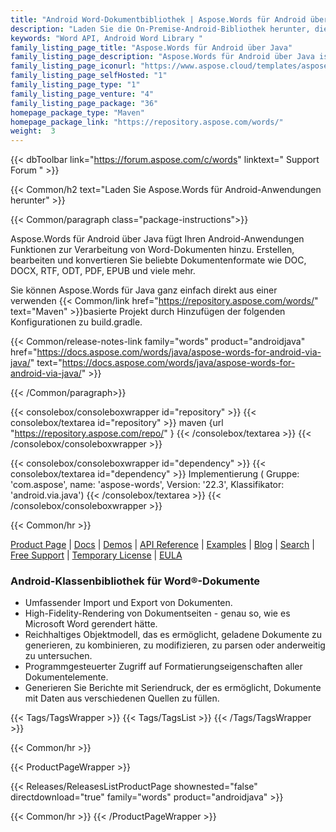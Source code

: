 ```yaml
---
title: "Android Word-Dokumentbibliothek | Aspose.Words für Android über Java"
description: "Laden Sie die On-Premise-Android-Bibliothek herunter, die es Entwicklern ermöglicht, Dokumentenbearbeitungsaufgaben direkt in Android-Anwendungen durchzuführen. Die API ermöglicht das Erstellen, Bearbeiten, Konvertieren und Rendern von Microsoft Word-Dateien."
keywords: "Word API, Android Word Library "
family_listing_page_title: "Aspose.Words für Android über Java"
family_listing_page_description: "Aspose.Words für Android über Java ist eine API zur Verarbeitung von Word-Dokumenten, mit der Sie eine Vielzahl von Aufgaben zur Dokumentenverarbeitung direkt in Ihren Android-Anwendungen ausführen können. Mit Aspose.Words für Android über Java können Sie Microsoft Word-Dokumente einfach erstellen, ändern, konvertieren und rendern."
family_listing_page_iconurl: "https://www.aspose.cloud/templates/aspose/App_Themes/V3/images/words/272x272/aspose_words-for-android.png"
family_listing_page_selfHosted: "1"
family_listing_page_type: "1"
family_listing_page_venture: "4"
family_listing_page_package: "36"
homepage_package_type: "Maven"
homepage_package_link: "https://repository.aspose.com/words/"
weight:  3
---
```


{{< dbToolbar link="https://forum.aspose.com/c/words" linktext=" Support Forum " >}}

{{< Common/h2 text="Laden Sie Aspose.Words für Android-Anwendungen herunter"  >}}

{{< Common/paragraph class="package-instructions">}}

Aspose.Words für Android über Java fügt Ihren Android-Anwendungen Funktionen zur Verarbeitung von Word-Dokumenten hinzu. Erstellen, bearbeiten und konvertieren Sie beliebte Dokumentenformate wie DOC, DOCX, RTF, ODT, PDF, EPUB und viele mehr.

Sie können Aspose.Words für Java ganz einfach direkt aus einer verwenden
{{< Common/link href="https://repository.aspose.com/words/" text="Maven"  >}}basierte Projekt durch Hinzufügen der folgenden Konfigurationen zu build.gradle.

{{< Common/release-notes-link family="words" product="androidjava" href="https://docs.aspose.com/words/java/aspose-words-for-android-via-java/" text="https://docs.aspose.com/words/java/aspose-words-for-android-via-java/"  >}}

{{< /Common/paragraph>}}

{{< consolebox/consoleboxwrapper id="repository" >}}
   {{< consolebox/textarea id="repository" >}}
      maven {url "https://repository.aspose.com/repo/" }
   {{< /consolebox/textarea >}}
{{< /consolebox/consoleboxwrapper >}}

{{< consolebox/consoleboxwrapper id="dependency" >}}
   {{< consolebox/textarea id="dependency" >}}
      Implementierung (
         Gruppe: 'com.aspose',
         name: 'aspose-words',
         Version: '22.3',
         Klassifikator: 'android.via.java')
   {{< /consolebox/textarea >}}
{{< /consolebox/consoleboxwrapper >}}

{{< Common/hr >}}

[Product Page](https://products.aspose.com/words/android-java/) | [Docs](https://docs.aspose.com/words/androidjava/) | [Demos](https://products.aspose.app/words/family) | [API Reference](https://reference.aspose.com/words/java) | [Examples](https://github.com/aspose-words/Aspose.Words-for-Java) | [Blog](https://blog.aspose.com/category/words/) | [Search](https://search.aspose.com/) | [Free Support](https://forum.aspose.com/c/words/8) | [Temporary License](https://purchase.aspose.com/temporary-license) | [EULA](https://about.aspose.com/legal/eula/)

### Android-Klassenbibliothek für Word®-Dokumente

- Umfassender Import und Export von Dokumenten.
- High-Fidelity-Rendering von Dokumentseiten - genau so, wie es Microsoft Word gerendert hätte.
- Reichhaltiges Objektmodell, das es ermöglicht, geladene Dokumente zu generieren, zu kombinieren, zu modifizieren, zu parsen oder anderweitig zu untersuchen.
- Programmgesteuerter Zugriff auf Formatierungseigenschaften aller Dokumentelemente.
- Generieren Sie Berichte mit Seriendruck, der es ermöglicht, Dokumente mit Daten aus verschiedenen Quellen zu füllen.

{{< Tags/TagsWrapper >}}
{{< Tags/TagsList >}}
{{< /Tags/TagsWrapper >}}

{{< Common/hr >}}

{{< ProductPageWrapper >}}

<!-- ReleasesListProductPage-->

{{< Releases/ReleasesListProductPage shownested="false"  directdownload="true" family="words" product="androidjava" >}}

<!-- /ReleasesListProductPage-->

{{< Common/hr >}}
{{< /ProductPageWrapper >}}

